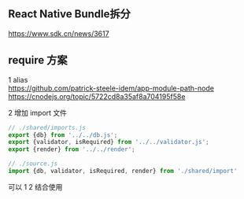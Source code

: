 ## React Native Bundle拆分
https://www.sdk.cn/news/3617

## require 方案

1 alias  
https://github.com/patrick-steele-idem/app-module-path-node  
https://cnodejs.org/topic/5722cd8a35af8a704195f58e  


2 增加 import 文件
```js
// ./shared/imports.js
export {db} from '../../db.js';
export {validator, isRequired} from '../../validator.js';
export {render} from '../../render';

// ./source.js
import {db, validator, isRequired, render} from './shared/import'
```

可以 1 2 结合使用
